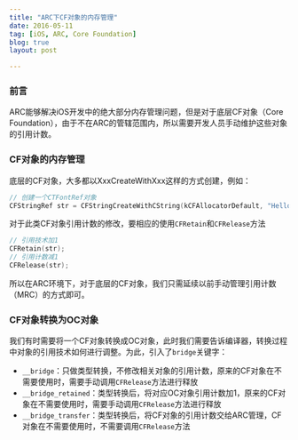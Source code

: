 ```yaml
---
title: "ARC下CF对象的内存管理"
date: 2016-05-11
tag: [iOS, ARC, Core Foundation]
blog: true
layout: post

---
```


### 前言

ARC能够解决iOS开发中的绝大部分内存管理问题，但是对于底层CF对象（Core Foundation），由于不在ARC的管辖范围内，所以需要开发人员手动维护这些对象的引用计数。

###  CF对象的内存管理

底层的CF对象，大多都以XxxCreateWithXxx这样的方式创建，例如：

```objective-c
// 创建一个CTFontRef对象
CFStringRef str = CFStringCreateWithCString(kCFAllocatorDefault, "Hello World", kCFStringEncodingUTF8);
```

对于此类CF对象引用计数的修改，要相应的使用`CFRetain`和`CFRelease`方法

```objective-c
// 引用技术加1
CFRetain(str);
// 引用计数减1    
CFRelease(str);
```

所以在ARC环境下，对于底层的CF对象，我们只需延续以前手动管理引用计数（MRC）的方式即可。

### CF对象转换为OC对象

我们有时需要将一个CF对象转换成OC对象，此时我们需要告诉编译器，转换过程中对象的引用技术如何进行调整。为此，引入了`bridge`关键字：

- `__bridge`：只做类型转换，不修改相关对象的引用计数，原来的CF对象在不需要使用时，需要手动调用`CFRelease`方法进行释放
- `__bridge_retained`：类型转换后，将对应OC对象引用计数加1，原来的CF对象在不需要使用时，需要手动调用`CFRelease`方法进行释放
- `__bridge_transfer`：类型转换后，将CF对象的引用计数交给ARC管理，CF对象在不需要使用时，不需要调用`CFRelease`方法

